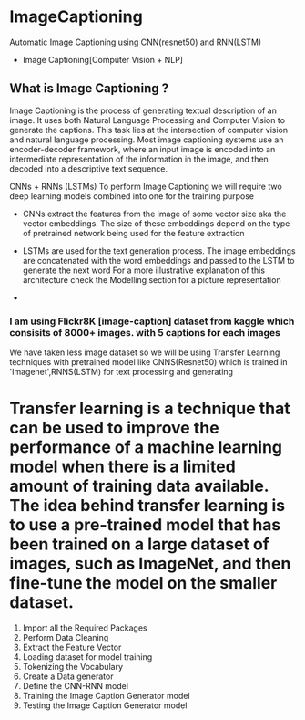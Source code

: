 # ImageCaptioning
Automatic Image Captioning using CNN(resnet50) and RNN(LSTM)
- Image Captioning[Computer Vision + NLP]
## What is Image Captioning ?
Image Captioning is the process of generating textual description of an image. It uses both Natural Language Processing and Computer Vision to generate the captions. This task lies at the intersection of computer vision and natural language processing. Most image captioning systems use an encoder-decoder framework, where an input image is encoded into an intermediate representation of the information in the image, and then decoded into a descriptive text sequence.

CNNs + RNNs (LSTMs)
To perform Image Captioning we will require two deep learning models combined into one for the training purpose

- CNNs extract the features from the image of some vector size aka the vector embeddings. The size of these embeddings depend on the type of pretrained network being used for the feature extraction

- LSTMs are used for the text generation process. The image embeddings are concatenated with the word embeddings and passed to the LSTM to generate the next word For a more illustrative explanation of this architecture check the Modelling section for a picture representation
- 
### I am using Flickr8K [image-caption] dataset from kaggle which consisits of 8000+ images. with 5 captions for each images
We have taken less image dataset so we will be using Transfer Learning techniques with pretrained model like CNNS(Resnet50) which is trained in 'Imagenet',RNNS(LSTM) for text processing and generating

# Transfer learning is a technique that can be used to improve the performance of a machine learning model when there is a limited amount of training data available. The idea behind transfer learning is to use a pre-trained model that has been trained on a large dataset of images, such as ImageNet, and then fine-tune the model on the smaller dataset.


1. Import all the Required Packages
2. Perform Data Cleaning
3. Extract the Feature Vector
4. Loading dataset for model training
5. Tokenizing the Vocabulary
6. Create a Data generator
7. Define the CNN-RNN model
8. Training the Image Caption Generator model
9. Testing the Image Caption Generator model
